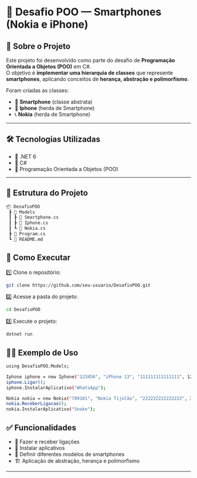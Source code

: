 # 📱 Desafio POO — Smartphones (Nokia e iPhone)

## 📌 Sobre o Projeto  
Este projeto foi desenvolvido como parte do desafio de **Programação Orientada a Objetos (POO)** em C#.  
O objetivo é **implementar uma hierarquia de classes** que represente **smartphones**, aplicando conceitos de **herança, abstração e polimorfismo**.  

Foram criadas as classes:  
- 📱 **Smartphone** (classe abstrata)  
- 🍏 **Iphone** (herda de Smartphone)  
- 📞 **Nokia** (herda de Smartphone)

---

## 🛠️ Tecnologias Utilizadas  
- 🔹 .NET 6  
- 🔹 C#  
- 🔹 Programação Orientada a Objetos (POO)  

---

## 📂 Estrutura do Projeto  
```bash
📦 DesafioPOO
 ┣ 📂 Models
 ┃ ┣ 📜 Smartphone.cs
 ┃ ┣ 📜 Iphone.cs
 ┃ ┗ 📜 Nokia.cs
 ┣ 📜 Program.cs
 ┗ 📜 README.md
```
## 🚀 Como Executar
1️⃣ Clone o repositório:
```bash
git clone https://github.com/seu-usuario/DesafioPOO.git
```
2️⃣ Acesse a pasta do projeto:
````bash
cd DesafioPOO
````
3️⃣ Execute o projeto:
````bash
dotnet run
````
## 🧑‍💻 Exemplo de Uso
````bash
using DesafioPOO.Models;

Iphone iphone = new Iphone("123456", "iPhone 13", "111111111111111", 128);
iphone.Ligar();
iphone.InstalarAplicativo("WhatsApp");

Nokia nokia = new Nokia("789101", "Nokia Tijolão", "222222222222222", 32);
nokia.ReceberLigacao();
nokia.InstalarAplicativo("Snake");
````
## ✅ Funcionalidades
- 📲 Fazer e receber ligações
- 📂 Instalar aplicativos
- 🔋 Definir diferentes modelos de smartphones
- 🏗️ Aplicação de abstração, herança e polimorfismo
---
